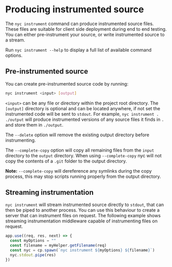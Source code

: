 # Producing instrumented source

The `nyc instrument` command can produce instrumented source files.
These files are suitable for client side deployment during end to end testing.
You can either pre-instrument your source, or write instrumented source to a stream.

Run `nyc instrument --help` to display a full list of available command options.
 
## Pre-instrumented source 
 
You can create pre-instrumented source code by running:

```bash
nyc instrument <input> [output]
```

`<input>` can be any file or directory within the project root directory.
The `[output]` directory is optional and can be located anywhere, if not set the instrumented code will be sent to `stdout`.
For example, `nyc instrument . ./output` will produce instrumented versions of any source files it finds in `.` and store them in `./output`.

The `--delete` option will remove the existing output directory before instrumenting.

The `--complete-copy` option will copy all remaining files from the `input` directory to the `output` directory.
When using `--complete-copy` nyc will not copy the contents of a `.git` folder to the output directory.

**Note:** `--complete-copy` will dereference any symlinks during the copy process, this may stop scripts running properly from the output directory.

## Streaming instrumentation

`nyc instrument` will stream instrumented source directly to `stdout`, that can then be piped to another process.
You can use this behaviour to create a server that can instrument files on request.
The following example shows streaming instrumentation middleware capable of instrumenting files on request.

```javascript
app.use((req, res, next) => {
  const myOptions = ""
  const filename = myHelper.getFilename(req)
  const nyc = cp.spawn(`nyc instrument ${myOptions} ${filename}`)
  nyc.stdout.pipe(res)
})
```
